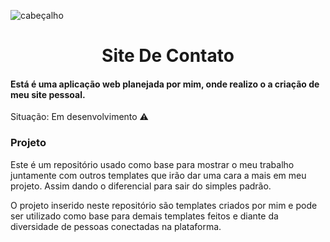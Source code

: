 ![ cabeçalho](https://github.com/programacaogabriel/gabrielmartinsdasilva/blob/d9c4ac1e98c96f603fd211933c373147ba9cb0cd/Meu%20site/Portif%C3%B3lio/imagens/perfilCabecalho.png)

<h1 align="center">Site De Contato </h1>

####  Está é uma aplicação web planejada por mim, onde realizo o a criação de meu site pessoal.

Situação: Em desenvolvimento ⚠️



### Projeto
Este é um repositório usado como base para mostrar o meu trabalho juntamente com outros templates que irão dar uma cara a mais em meu projeto. Assim dando o
diferencial para sair do simples padrão.

O projeto inserido neste repositório são templates criados por mim e pode ser utilizado como base para demais templates feitos e diante da diversidade de pessoas conectadas na plataforma.
